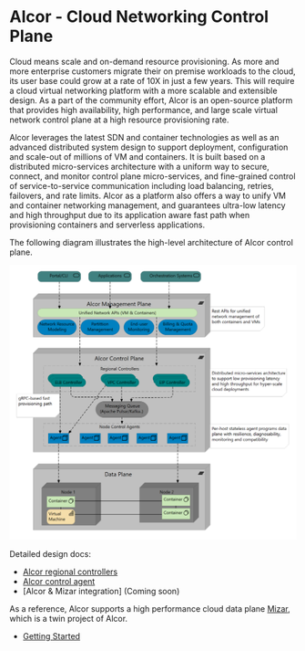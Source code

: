 # Alcor - Cloud Networking Control Plane

Cloud means scale and on-demand resource provisioning.
As more and more enterprise customers migrate their on premise workloads to the cloud,
its user base could grow at a rate of 10X in just a few years.
This will require a cloud virtual networking platform with a more scalable and extensible design.
As a part of the community effort,
Alcor is an open-source platform that provides high availability, high performance, and large scale
virtual network control plane at a high resource provisioning rate.

Alcor leverages the latest SDN and container technologies as well as an advanced distributed system design to
support deployment, configuration and scale-out of millions of VM and containers.
It is built based on a distributed micro-services architecture with a uniform way to secure, connect, and monitor
control plane micro-services,
and fine-grained control of service-to-service communication including load balancing, retries, failovers, and rate limits.
Alcor as a platform also offers a way to unify VM and container networking management,
and guarantees ultra-low latency and high throughput due to its
application aware fast path when provisioning containers and serverless applications.

The following diagram illustrates the high-level architecture of Alcor control plane.

![Alcor architecture](docs/design/images/AlcorArchitecture.PNG)

Detailed design docs:

- [Alcor regional controllers](/docs)
- [Alcor control agent](https://github.com/futurewei-cloud/AlcorControlAgent)
- [Alcor & Mizar integration] (Coming soon)

As a reference, Alcor supports a high performance cloud data plane [Mizar](https://github.com/futurewei-cloud/Mizar),
which is a twin project of Alcor.

* [Getting Started](src/README.md)